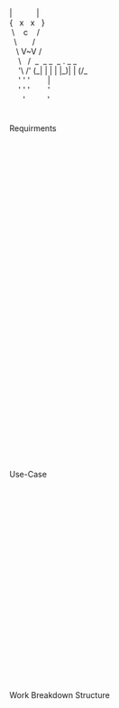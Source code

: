 |&nbsp;&nbsp;&nbsp;&nbsp;&nbsp;&nbsp;&nbsp;&nbsp;&nbsp;&nbsp;&nbsp;|<br/>
{&nbsp;&nbsp;&nbsp;x&nbsp;&nbsp;&nbsp;x&nbsp;&nbsp;&nbsp;}<br/>
&nbsp;\\&nbsp;&nbsp;&nbsp;&nbsp;c&nbsp;&nbsp;&nbsp;&nbsp;/<br/>
&nbsp;&nbsp;\\&nbsp;&nbsp;&nbsp;&nbsp;&nbsp;&nbsp;&nbsp;/<br/>
&nbsp;&nbsp;&nbsp;\\&nbsp;V~V&nbsp;/<br/>
&nbsp;&nbsp;&nbsp;&nbsp;\\&nbsp;&nbsp;&nbsp;/&nbsp;&nbsp;\_&nbsp;&nbsp;\_&nbsp;\_&nbsp;&nbsp;\_&nbsp;.&nbsp;\_&nbsp;\_&nbsp;<br/>
&nbsp;&nbsp;&nbsp;&nbsp;'\\&nbsp;/'&nbsp;(\_|&nbsp;|&nbsp;|&nbsp;|&nbsp;|\_)|&nbsp;|&nbsp;(/\_<br/>
&nbsp;&nbsp;&nbsp;&nbsp;'&nbsp;'&nbsp;'&nbsp;&nbsp;&nbsp;&nbsp;&nbsp;&nbsp;&nbsp;&nbsp;|&nbsp;&nbsp;&nbsp;&nbsp;&nbsp;&nbsp;&nbsp;&nbsp;<br/>
&nbsp;&nbsp;&nbsp;&nbsp;'&nbsp;'&nbsp;'&nbsp;&nbsp;&nbsp;&nbsp;&nbsp;&nbsp;&nbsp;&nbsp;'<br/>
&nbsp;&nbsp;&nbsp;&nbsp;&nbsp;&nbsp;'&nbsp;&nbsp;&nbsp;&nbsp;&nbsp;&nbsp;&nbsp;&nbsp;&nbsp;&nbsp;'<br/>
<br/>
<br/>
Requirments<br/>
<br/>
<br/>
<br/>
<br/>
<br/>
<br/>
<br/>
<br/>
<br/>
<br/>
<br/>
<br/>
<br/>
<br/>
<br/>
<br/>
<br/>
<br/>
<br/>
<br/>
<br/>
<br/>
<br/>
<br/>
<br/>
<br/>
<br/>
<br/>
<br/>
<br/>
<br/>
<br/>
<br/>
<br/>
<br/>
Use-Case<br/>
<br/>
<br/>
<br/>
<br/>
<br/>
<br/>
<br/>
<br/>
<br/>
<br/>
<br/>
<br/>
<br/>
<br/>
<br/>
<br/>
<br/>
<br/>
<br/>
<br/>
<br/>
<br/>
Work&nbsp;Breakdown&nbsp;Structure<br/>
<br/>
